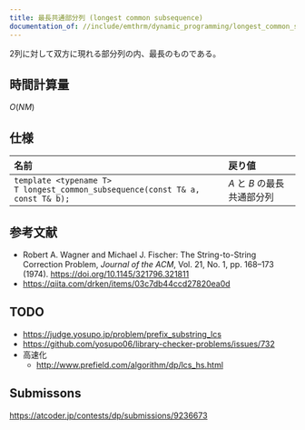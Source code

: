 ```yaml
---
title: 最長共通部分列 (longest common subsequence)
documentation_of: //include/emthrm/dynamic_programming/longest_common_subsequence.hpp
---
```


2列に対して双方に現れる部分列の内、最長のものである。


## 時間計算量

$O(NM)$


## 仕様

|名前|戻り値|
|:--|:--|
|`template <typename T>`<br>`T longest_common_subsequence(const T& a, const T& b);`|$A$ と $B$ の最長共通部分列|


## 参考文献

- Robert A. Wagner and Michael J. Fischer: The String-to-String Correction Problem, *Journal of the ACM*, Vol. 21, No. 1, pp. 168–173 (1974). https://doi.org/10.1145/321796.321811
- https://qiita.com/drken/items/03c7db44ccd27820ea0d


## TODO

- https://judge.yosupo.jp/problem/prefix_substring_lcs
- https://github.com/yosupo06/library-checker-problems/issues/732
- 高速化
  - http://www.prefield.com/algorithm/dp/lcs_hs.html


## Submissons

https://atcoder.jp/contests/dp/submissions/9236673
